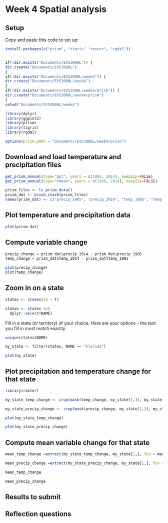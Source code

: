Week 4 Spatial analysis
================

## Setup

Copy and paste this code to set up:

``` r
install.packages(c("prism", "tigris" "raster", "rgdal"))


if(!dir.exists("Documents/EVS3000L")) {
dir.create("Documents/EVS3000L")
}
if(!dir.exists("Documents/EVS3000L/week4")) {
dir.create("Documents/EVS3000L/week4")
}
if(!dir.exists("Documents/EVS3000L/week4/prism")) {
dir.create("Documents/EVS3000L/week4/prism")
}
setwd("Documents/EVS3000L/week4")
```

``` r
library(dplyr)
library(ggplot2)
library(prism)
library(tigris)
library(rgdal)
```

``` r
options(prism.path = "Documents/EVS3000L/week4/prism")
```

## Download and load temperature and precipitation files

``` r
get_prism_annual(type="ppt", years = c(1985, 2014), keepZip=FALSE)
get_prism_annual(type="tmean", years = c(1985, 2014), keepZip=FALSE)

prism_files <- ls_prism_data()
prism_dat <- prism_stack(prism_files)
names(prism_dat) <- c("precip_1985", "precip_2014", "temp_1985", "temp_2014")
```

## Plot temperature and precipitation data

``` r
plot(prism_dat)
```

## Compute variable change

``` r
precip_change = prism_dat$precip_2014 - prism_dat$precip_1985
temp_change = prism_dat$temp_2014 - prism_dat$temp_1985

plot(precip_change)
plot(temp_change)
```

## Zoom in on a state

``` r
states <- states(cb = T)

states <- states %>%
  dplyr::select(NAME)
```

Fill in a state (or territory) of your choice. Here are your options -
the text you fill in must match exactly.

``` r
unique(states$NAME)
```

``` r
my_state <- filter(states, NAME == "Florida")

plot(my_state)
```

## Plot precipitation and temperature change for that state

``` r
library(raster)

my_state_temp_change <- crop(mask(temp_change, my_state[1,]), my_state[1,])

my_state_precip_change <- crop(mask(precip_change, my_state[1,]), my_state[1,])

plot(my_state_temp_change)

plot(my_state_precip_change)
```

## Compute mean variable change for that state

``` r
mean_temp_change =extract(my_state_temp_change, my_state[1,], fun = mean, na.rm = T)

mean_precip_change =extract(my_state_precip_change, my_state[1,], fun = mean, na.rm = T)

mean_temp_change

mean_precip_change
```

## Results to submit

## Reflection questions

